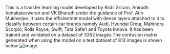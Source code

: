 This is a transfer learning model developed by Rishi Sriram, Anirudh Venakateswaran and VK Bharath under the guidance of Prof. Atin Mukherjee. It uses the efficientnet model with dense layers attached to it to classify between certain car brands namely Audi, Hyundai Creta, Mahindra Scorpio, Rolls Royce, Swift, Tata Safari and Toyota Innova.
It has been trained and validated on a dataset of 3352 images.The confusion matrix generated when using the model on a test dataset of 813 images is shown below
![image](https://github.com/rickyrorton/car-brand-classifier/assets/74890659/79cda9ef-09cc-4dec-8bf7-75a4e5c9aaf4)
